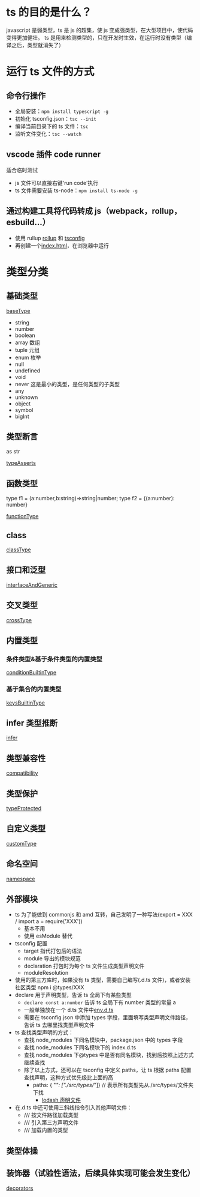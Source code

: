 # ts 的目的是什么？

javascript 是弱类型，ts 是 js 的超集，使 js 变成强类型，在大型项目中，使代码变得更加健壮。
ts 是用来检测类型的，只在开发时生效，在运行时没有类型（编译之后，类型就消失了）

# 运行 ts 文件的方式

## 命令行操作

- 全局安装：`npm install typescript -g`
- 初始化 tsconfig.json：`tsc --init`
- 编译当前目录下的 ts 文件：`tsc`
- 监听文件变化：`tsc --watch`

## vscode 插件 code runner

适合临时测试

- js 文件可以直接右键'run code'执行
- ts 文件需要安装 ts-node：`npm install ts-node -g`

## 通过构建工具将代码转成 js（webpack，rollup，esbuild...）

- 使用 rullup [rollup](./rollup.config.js) 和 [tsconfig](./tsconfig.json)
- 再创建一个[index.html](./dist/index.html)，在浏览器中运行

# 类型分类

## 基础类型

[baseType](./src/baseType.ts)

- string
- number
- boolean
- array 数组
- tuple 元组
- enum 枚举
- null
- undefined
- void
- never 这是最小的类型，是任何类型的子类型
- any
- unknown
- object
- symbol
- bigInt

## 类型断言

as
<number>str

[typeAsserts](./src/typeAsserts.ts)

## 函数类型

type f1 = (a:number,b:string)=>string|number;
type f2 = {(a:number): number}

[functionType](./src/functionType.ts)

## class

[classType](./src/classType.ts)

## 接口和泛型

[interfaceAndGeneric](./src/interfaceAndGeneric.ts)

## 交叉类型

[crossType](./src/crossType.ts)

## 内置类型

### 条件类型&基于条件类型的内置类型

[conditionBuiltinType](./src/conditionBuiltinType.ts)

### 基于集合的内置类型

[keysBuiltinType](./src/keysBuiltinType.ts)

## infer 类型推断

[infer](./src/infer.ts)

## 类型兼容性

[compatibility](./src/compatibility.ts)

## 类型保护

[typeProtected](./src/typeProtected.ts)

## 自定义类型

[customType](./src/customType.ts)

## 命名空间

[namespace](./src/namespace.ts)

## 外部模块

- ts 为了能做到 commonjs 和 amd 互转，自己发明了一种写法(export = XXX / import a = require('XXX'))
  - 基本不用
  - 使用 esModule 替代
- tsconfig 配置
  - target 指代打包后的语法
  - module 导出的模块规范
  - declaration 打包时为每个 ts 文件生成类型声明文件
  - moduleResolution
- 使用的第三方库时，如果没有 ts 类型，需要自己编写(.d.ts 文件)，或者安装社区类型 npm i @types/XXX
- declare 用于声明类型，告诉 ts 全局下有某些类型
  - `declare const a:number` 告诉 ts 全局下有 number 类型的常量 a
  - 一般单独放在一个 d.ts 文件中[env.d.ts](./src/env.d.ts)
  - 需要在 tsconfig.json 中添加 types 字段，里面填写类型声明文件路径，告诉 ts 去哪里找类型声明文件
- ts 查找类型声明的方式：
  - 查找 node_modules 下同名模块中，package.json 中的 types 字段
  - 查找 node_modules 下同名模块下的 index.d.ts
  - 查找 node_modules 下@types 中是否有同名模块，找到后按照上述方式继续查找
  - 除了以上方式，还可以在 tsconfig 中定义 paths，让 ts 根据 paths 配置查找声明，这种方式优先级比上面的高
    - paths: { "_": ["./src/types/_"]} // 表示所有类型先从./src/types/文件夹下找
      - [lodash 声明文件](./src/types/lodash.d.ts)
- 在.d.ts 中还可使用三斜线指令引入其他声明文件：
  - /// <reference path="./XXX"> 按文件路径加载类型
  - /// <reference types="XXX"> 引入第三方声明文件
  - /// <reference lib="XXX"> 加载内置的类型

## 类型体操

## 装饰器（试验性语法，后续具体实现可能会发生变化）

[decorators](./src/myDecorators.ts)
